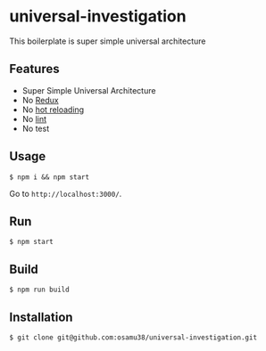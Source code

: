 # universal-investigation

This boilerplate is super simple universal architecture

## Features

- Super Simple Universal Architecture
- No [Redux](https://rackt.github.io/redux/)
- No [hot reloading](https://github.com/gaearon/react-hot-loader)
- No [lint](https://github.com/eslint/eslint)
- No test

## Usage

```
$ npm i && npm start
```

Go to `http://localhost:3000/`.

## Run

```
$ npm start
```

## Build

```
$ npm run build
```

## Installation

```
$ git clone git@github.com:osamu38/universal-investigation.git
```
